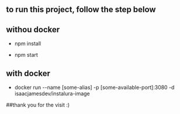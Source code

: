 ## to run this project, follow the step below

## withou docker

- npm install

- npm start

## with docker

- docker run --name [some-alias] -p [some-available-port]:3080 -d isaacjamesdev/instalura-image

##thank you for the visit :)
